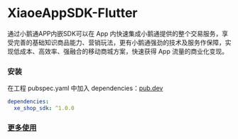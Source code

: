 # XiaoeAppSDK-Flutter
通过小鹅通APP内嵌SDK可以在 App 内快速集成小鹅通提供的整个交易服务，享受完善的基础知识商品能力、营销玩法，更有小鹅通强劲的技术及服务作保障，实现低成本、高效率、强融合的移动商城方案，快速获得 App 流量的商业化变现。

### 安装

在工程 pubspec.yaml 中加入 dependencies：[pub.dev](https://pub.dev/packages/xe_shop_sdk#-installing-tab- "pub.dev")

```yaml
dependencies:
  xe_shop_sdk: ^1.0.0
```
### [更多使用](https://github.com/xiaoeteam/XiaoeAppSDK-Flutter/wiki "更多使用")



